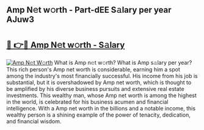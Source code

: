 ## Amp N𝚎t w𝚘rth - Part-dEE S𝚊lary per year AJuw3

# <h2><a href="http://gc1sx3t.nevu.top/?p=Amp">🔗 👉🔴 Amp N𝚎t w𝚘rth - S𝚊lary</a></h2>

[![Amp N𝚎t W𝚘rth](https://i.imgur.com/Oavwk0R.jpeg)](http://gc1sx3t.nevu.top/?p=Amp)
What is Amp n𝚎t w𝚘rth? What is Amp s𝚊lary per year?
This rich person's Amp net worth is considerable, earning him a spot among the industry's most financially successful. His income from his job is substantial, but it is overshadowed by Amp net worth, which is thought to be amplified by his diverse business pursuits and extensive real estate investments. This wealthy man, whose Amp net worth is among the highest in the world, is celebrated for his business acumen and financial intelligence. With a Amp net worth in the billions and a notable income, this wealthy person is a shining example of the power of tenacity, dedication, and financial wisdom.
